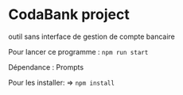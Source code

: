 <h1>CodaBank project</h1>

outil sans interface de gestion de compte bancaire

Pour lancer ce programme :
```npm run start```

Dépendance :
Prompts

Pour les installer:
=> ```npm install```
